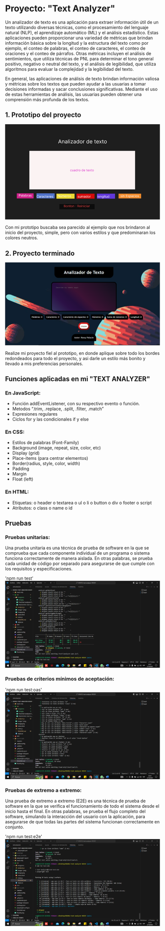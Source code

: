 # Proyecto: "Text Analyzer"

Un analizador de texto es una aplicación para extraer información útil de un texto utilizando diversas técnicas, como el procesamiento del lenguaje natural (NLP), el aprendizaje automático (ML) y el análisis estadístico. Estas aplicaciones pueden proporcionar una variedad de métricas que brindan información básica sobre la longitud y la estructura del texto como por ejemplo, el conteo de palabras, el conteo de caracteres, el conteo de oraciones y el conteo de párrafos. Otras métricas incluyen el análisis de sentimientos, que utiliza técnicas de PNL para determinar el tono general positivo, negativo o neutral del texto, y el análisis de legibilidad, que utiliza algoritmos para evaluar la complejidad y la legibilidad del texto.

En general, las aplicaciones de análisis de texto brindan información valiosa y métricas sobre los textos que pueden ayudar a las usuarias a tomar decisiones informadas y sacar conclusiones significativas. Mediante el uso de estas herramientas de análisis, las usuarias pueden obtener una comprensión más profunda de los textos.

## 1. Prototipo del proyecto
![Alt text](image.png)

Con mi prototipo buscaba sea parecido al ejemplo que nos brindaron al inicio del proyecto, simple, pero con varios estilos y que predominaran los colores neutros.

## 2. Proyecto terminado
![Alt text](image-1.png)

Realize mi proyecto fiel al prototipo, en donde aplique sobre todo los bordes redondeados para todo el proyecto, y asi darle un estilo más bonito y llevado a mis preferencias personales.

## Funciones aplicadas en mi "TEXT ANALYZER"

### En JavaScript:
-	Función addEventListener, con su respectivo evento o función.
-	Metodos “.trim, .replace, .split, .filter, .match”
-	Expresiones regulares
-	Ciclos for y las condicionales if y else

### En CSS:
-	Estilos de palabras (Font-Family)
-	Background (image, repeat, size, color, etc)
-	Display (grid)
-	Place-items (para centrar elementos)
-	Border(radius, style, color, width)
-	Padding
-	Margin
-	Float (left)

### En HTML:
-	Etiquetas:
o	header
o	textarea
o	ul
o	li
o	button
o	div
o	footer
o	script
-	Atributos:
o	class
o	name
o	id

## Pruebas

### Pruebas unitarias:
Una prueba unitaria es una técnica de prueba de software en la que se comprueba que cada componente individual de un programa o sistema funciona correctamente de manera aislada. En otras palabras, se prueba cada unidad de código por separado para asegurarse de que cumple con los requisitos y especificaciones.

'npm run test'
![Alt text](image-2.png)

### Pruebas de criterios mínimos de aceptación:
'npm run test:oas'
![Alt text](image-3.png)

### Pruebas de extremo a extremo:
Una prueba de extremo a extremo (E2E) es una técnica de prueba de software en la que se verifica el funcionamiento de todo el sistema desde el inicio hasta el final. En otras palabras, se prueba el flujo completo del software, simulando la interacción del usuario con la aplicación, para asegurarse de que todas las partes del sistema funcionan correctamente en conjunto.

'npm run test:e2e'
![Alt text](image-4.png)